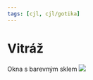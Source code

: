```yaml
---
tags: [cjl, cjl/gotika]
---
```

# Vitráž
Okna s barevným sklem
![](Pasted%20image%2020220216104238.png)